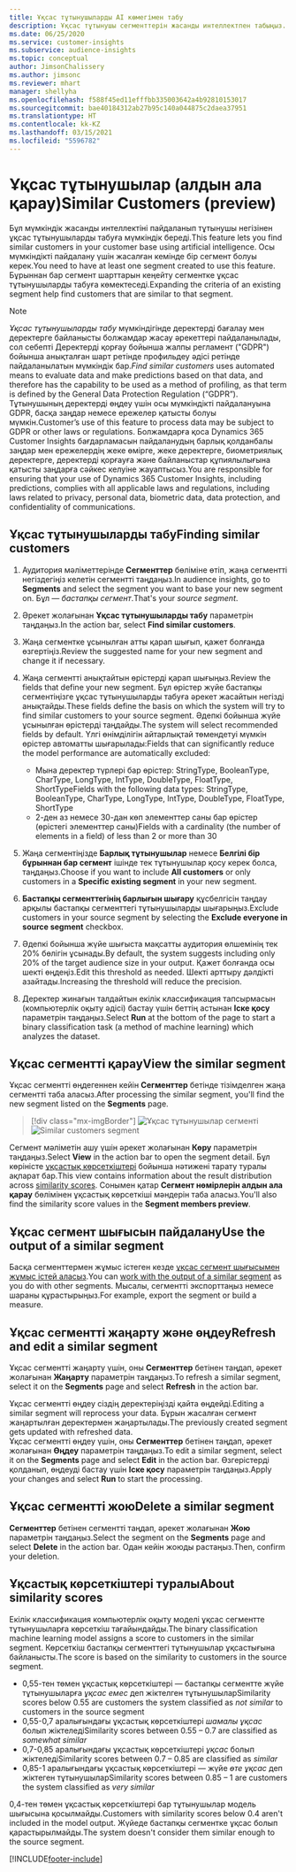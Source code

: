 ```yaml
---
title: Ұқсас тұтынушыларды AI көмегімен табу
description: Ұқсас тұтынушы сегменттерін жасанды интеллектпен табыңыз.
ms.date: 06/25/2020
ms.service: customer-insights
ms.subservice: audience-insights
ms.topic: conceptual
author: JimsonChalissery
ms.author: jimsonc
ms.reviewer: mhart
manager: shellyha
ms.openlocfilehash: f588f45ed11efffbb335003642a4b92810153017
ms.sourcegitcommit: bae40184312ab27b95c140a044875c2daea37951
ms.translationtype: HT
ms.contentlocale: kk-KZ
ms.lasthandoff: 03/15/2021
ms.locfileid: "5596782"
---
```

# <a name="similar-customers-preview"></a><span data-ttu-id="ec22d-103">Ұқсас тұтынушылар (алдын ала қарау)</span><span class="sxs-lookup"><span data-stu-id="ec22d-103">Similar Customers (preview)</span></span>

<span data-ttu-id="ec22d-104">Бұл мүмкіндік жасанды интеллектіні пайдаланып тұтынушы негізінен ұқсас тұтынушыларды табуға мүмкіндік береді.</span><span class="sxs-lookup"><span data-stu-id="ec22d-104">This feature lets you find similar customers in your customer base using artificial intelligence.</span></span> <span data-ttu-id="ec22d-105">Осы мүмкіндікті пайдалану үшін жасалған кемінде бір сегмент болуы керек.</span><span class="sxs-lookup"><span data-stu-id="ec22d-105">You need to have at least one segment created to use this feature.</span></span> <span data-ttu-id="ec22d-106">Бұрыннан бар сегмент шарттарын кеңейту сегментке ұқсас тұтынушыларды табуға көмектеседі.</span><span class="sxs-lookup"><span data-stu-id="ec22d-106">Expanding the criteria of an existing segment help find customers that are similar to that segment.</span></span>

> [!NOTE]
> <span data-ttu-id="ec22d-107">*Ұқсас тұтынушыларды табу* мүмкіндігінде деректерді бағалау мен деректерге байланысты болжамдар жасау әрекеттері пайдаланылады, сол себепті Деректерді қорғау бойынша жалпы регламент ("GDPR") бойынша анықталған шарт ретінде профильдеу әдісі ретінде пайдаланылатын мүмкіндік бар.</span><span class="sxs-lookup"><span data-stu-id="ec22d-107">*Find similar customers* uses automated means to evaluate data and make predictions based on that data, and therefore has the capability to be used as a method of profiling, as that term is defined by the General Data Protection Regulation (“GDPR”).</span></span> <span data-ttu-id="ec22d-108">Тұтынушының деректерді өңдеу үшін осы мүмкіндікті пайдалануына GDPR, басқа заңдар немесе ережелер қатысты болуы мүмкін.</span><span class="sxs-lookup"><span data-stu-id="ec22d-108">Customer’s use of this feature to process data may be subject to GDPR or other laws or regulations.</span></span> <span data-ttu-id="ec22d-109">Болжамдарға қоса Dynamics 365 Customer Insights бағдарламасын пайдаланудың барлық қолданбалы заңдар мен ережелердің жеке өмірге, жеке деректерге, биометриялық деректерге, деректерді қорғауға және байланыстар құпиялылығына қатысты заңдарға сәйкес келуіне жауаптысыз.</span><span class="sxs-lookup"><span data-stu-id="ec22d-109">You are responsible for ensuring that your use of Dynamics 365 Customer Insights, including predictions, complies with all applicable laws and regulations, including laws related to privacy, personal data, biometric data, data protection, and confidentiality of communications.</span></span>

## <a name="finding-similar-customers"></a><span data-ttu-id="ec22d-110">Ұқсас тұтынушыларды табу</span><span class="sxs-lookup"><span data-stu-id="ec22d-110">Finding similar customers</span></span>

1. <span data-ttu-id="ec22d-111">Аудитория мәліметтерінде **Сегменттер** бөліміне өтіп, жаңа сегментті негіздегіңіз келетін сегментті таңдаңыз.</span><span class="sxs-lookup"><span data-stu-id="ec22d-111">In audience insights, go to **Segments** and select the segment you want to base your new segment on.</span></span> <span data-ttu-id="ec22d-112">Бұл — *бастапқы сегмент*.</span><span class="sxs-lookup"><span data-stu-id="ec22d-112">That's your *source segment*.</span></span>

1. <span data-ttu-id="ec22d-113">Әрекет жолағынан **Ұқсас тұтынушыларды табу** параметрін таңдаңыз.</span><span class="sxs-lookup"><span data-stu-id="ec22d-113">In the action bar, select **Find similar customers**.</span></span>

1. <span data-ttu-id="ec22d-114">Жаңа сегментке ұсынылған атты қарап шығып, қажет болғанда өзгертіңіз.</span><span class="sxs-lookup"><span data-stu-id="ec22d-114">Review the suggested name for your new segment and change it if necessary.</span></span>

1. <span data-ttu-id="ec22d-115">Жаңа сегментті анықтайтын өрістерді қарап шығыңыз.</span><span class="sxs-lookup"><span data-stu-id="ec22d-115">Review the fields that define your new segment.</span></span> <span data-ttu-id="ec22d-116">Бұл өрістер жүйе бастапқы сегментіңізге ұқсас тұтынушыларды табуға әрекет жасайтын негізді анықтайды.</span><span class="sxs-lookup"><span data-stu-id="ec22d-116">These fields define the basis on which the system will try to find similar customers to your source segment.</span></span> <span data-ttu-id="ec22d-117">Әдепкі бойынша жүйе ұсынылған өрістерді таңдайды.</span><span class="sxs-lookup"><span data-stu-id="ec22d-117">The system will select recommended fields by default.</span></span>
  <span data-ttu-id="ec22d-118">Үлгі өнімділігін айтарлықтай төмендетуі мүмкін өрістер автоматты шығарылады:</span><span class="sxs-lookup"><span data-stu-id="ec22d-118">Fields that can significantly reduce the model performance are automatically excluded:</span></span>
  
   - <span data-ttu-id="ec22d-119">Мына деректер түрлері бар өрістер: StringType, BooleanType, CharType, LongType, IntType, DoubleType, FloatType, ShortType</span><span class="sxs-lookup"><span data-stu-id="ec22d-119">Fields with the following data types: StringType, BooleanType, CharType, LongType, IntType, DoubleType, FloatType, ShortType</span></span>
   - <span data-ttu-id="ec22d-120">2-ден аз немесе 30-дан көп элементтер саны бар өрістер (өрістегі элементтер саны)</span><span class="sxs-lookup"><span data-stu-id="ec22d-120">Fields with a cardinality (the number of elements in a field) of less than 2 or more than 30</span></span>

1. <span data-ttu-id="ec22d-121">Жаңа сегментіңізде **Барлық тұтынушылар** немесе **Белгілі бір бұрыннан бар сегмент** ішінде тек тұтынушылар қосу керек болса, таңдаңыз.</span><span class="sxs-lookup"><span data-stu-id="ec22d-121">Choose if you want to include **All customers** or only customers in a **Specific existing segment** in your new segment.</span></span>

1. <span data-ttu-id="ec22d-122">**Бастапқы сегменттегінің барлығын шығару** құсбелгісін таңдау арқылы бастапқы сегменттегі тұтынушыларды шығарыңыз.</span><span class="sxs-lookup"><span data-stu-id="ec22d-122">Exclude customers in your source segment by selecting the **Exclude everyone in source segment** checkbox.</span></span>

1. <span data-ttu-id="ec22d-123">Әдепкі бойынша жүйе шығыста мақсатты аудитория өлшемінің тек 20% бөлігін ұсынады.</span><span class="sxs-lookup"><span data-stu-id="ec22d-123">By default, the system suggests including only 20% of the target audience size in your output.</span></span> <span data-ttu-id="ec22d-124">Қажет болғанда осы шекті өңдеңіз.</span><span class="sxs-lookup"><span data-stu-id="ec22d-124">Edit this threshold as needed.</span></span> <span data-ttu-id="ec22d-125">Шекті арттыру дәлдікті азайтады.</span><span class="sxs-lookup"><span data-stu-id="ec22d-125">Increasing the threshold will reduce the precision.</span></span>

1. <span data-ttu-id="ec22d-126">Деректер жинағын талдайтын екілік классификация тапсырмасын (компьютерлік оқыту әдісі) бастау үшін беттің астынан **Іске қосу** параметрін таңдаңыз.</span><span class="sxs-lookup"><span data-stu-id="ec22d-126">Select **Run** at the bottom of the page to start a binary classification task (a method of machine learning) which analyzes the dataset.</span></span>

## <a name="view-the-similar-segment"></a><span data-ttu-id="ec22d-127">Ұқсас сегментті қарау</span><span class="sxs-lookup"><span data-stu-id="ec22d-127">View the similar segment</span></span>

<span data-ttu-id="ec22d-128">Ұқсас сегментті өңдегеннен кейін **Сегменттер** бетінде тізімделген жаңа сегментті таба аласыз.</span><span class="sxs-lookup"><span data-stu-id="ec22d-128">After processing the similar segment, you'll find the new segment listed on the **Segments** page.</span></span>

> [!div class="mx-imgBorder"]
> <span data-ttu-id="ec22d-129">![Ұқсас тұтынушылар сегменті](media/expanded-segment.png "Ұқсас тұтынушылар сегменті")</span><span class="sxs-lookup"><span data-stu-id="ec22d-129">![Similar customers segment](media/expanded-segment.png "Similar customers segment")</span></span>

<span data-ttu-id="ec22d-130">Сегмент мәліметін ашу үшін әрекет жолағынан **Көру** параметрін таңдаңыз.</span><span class="sxs-lookup"><span data-stu-id="ec22d-130">Select **View** in the action bar to open the segment detail.</span></span> <span data-ttu-id="ec22d-131">Бұл көріністе [ұқсастық көрсеткіштері](#about-similarity-scores) бойынша нәтижені тарату туралы ақпарат бар.</span><span class="sxs-lookup"><span data-stu-id="ec22d-131">This view contains information about the result distribution across [similarity scores](#about-similarity-scores).</span></span> <span data-ttu-id="ec22d-132">Сонымен қатар **Сегмент нөмірлерін алдын ала қарау** бөлімінен ұқсастық көрсеткіші мәндерін таба аласыз.</span><span class="sxs-lookup"><span data-stu-id="ec22d-132">You'll also find the similarity score values in the **Segment members preview**.</span></span>

## <a name="use-the-output-of-a-similar-segment"></a><span data-ttu-id="ec22d-133">Ұқсас сегмент шығысын пайдалану</span><span class="sxs-lookup"><span data-stu-id="ec22d-133">Use the output of a similar segment</span></span>

<span data-ttu-id="ec22d-134">Басқа сегменттермен жұмыс істеген кезде [ұқсас сегмент шығысымен жұмыс істей аласыз](segments.md).</span><span class="sxs-lookup"><span data-stu-id="ec22d-134">You can [work with the output of a similar segment](segments.md) as you do with other segments.</span></span> <span data-ttu-id="ec22d-135">Мысалы, сегментті экспорттаңыз немесе шараны құрастырыңыз.</span><span class="sxs-lookup"><span data-stu-id="ec22d-135">For example, export the segment or build a measure.</span></span>

## <a name="refresh-and-edit-a-similar-segment"></a><span data-ttu-id="ec22d-136">Ұқсас сегментті жаңарту және өңдеу</span><span class="sxs-lookup"><span data-stu-id="ec22d-136">Refresh and edit a similar segment</span></span>

<span data-ttu-id="ec22d-137">Ұқсас сегментті жаңарту үшін, оны **Сегменттер** бетінен таңдап, әрекет жолағынан **Жаңарту** параметрін таңдаңыз.</span><span class="sxs-lookup"><span data-stu-id="ec22d-137">To refresh a similar segment, select it on the **Segments** page and select **Refresh** in the action bar.</span></span>

<span data-ttu-id="ec22d-138">Ұқсас сегментті өңдеу сіздің деректеріңізді қайта өңдейді.</span><span class="sxs-lookup"><span data-stu-id="ec22d-138">Editing a similar segment will reprocess your data.</span></span> <span data-ttu-id="ec22d-139">Бұрын жасалған сегмент жаңартылған деректермен жаңартылады.</span><span class="sxs-lookup"><span data-stu-id="ec22d-139">The previously created segment gets updated with refreshed data.</span></span>    
<span data-ttu-id="ec22d-140">Ұқсас сегментті өңдеу үшін, оны **Сегменттер** бетінен таңдап, әрекет жолағынан **Өңдеу** параметрін таңдаңыз.</span><span class="sxs-lookup"><span data-stu-id="ec22d-140">To edit a similar segment, select it on the **Segments** page and select **Edit** in the action bar.</span></span> <span data-ttu-id="ec22d-141">Өзгерістерді қолданып, өңдеуді бастау үшін **Іске қосу** параметрін таңдаңыз.</span><span class="sxs-lookup"><span data-stu-id="ec22d-141">Apply your changes and select **Run** to start the processing.</span></span>

## <a name="delete-a-similar-segment"></a><span data-ttu-id="ec22d-142">Ұқсас сегментті жою</span><span class="sxs-lookup"><span data-stu-id="ec22d-142">Delete a similar segment</span></span>

<span data-ttu-id="ec22d-143">**Сегменттер** бетінен сегментті таңдап, әрекет жолағынан **Жою** параметрін таңдаңыз.</span><span class="sxs-lookup"><span data-stu-id="ec22d-143">Select the segment on the **Segments** page and select **Delete** in the action bar.</span></span> <span data-ttu-id="ec22d-144">Одан кейін жоюды растаңыз.</span><span class="sxs-lookup"><span data-stu-id="ec22d-144">Then, confirm your deletion.</span></span>

## <a name="about-similarity-scores"></a><span data-ttu-id="ec22d-145">Ұқсастық көрсеткіштері туралы</span><span class="sxs-lookup"><span data-stu-id="ec22d-145">About similarity scores</span></span>

<span data-ttu-id="ec22d-146">Екілік классификация компьютерлік оқыту моделі ұқсас сегментте тұтынушыларға көрсеткіш тағайындайды.</span><span class="sxs-lookup"><span data-stu-id="ec22d-146">The binary classification machine learning model assigns a score to customers in the similar segment.</span></span> <span data-ttu-id="ec22d-147">Көрсеткіш бастапқы сегменттегі тұтынушылар ұқсастығына байланысты.</span><span class="sxs-lookup"><span data-stu-id="ec22d-147">The score is based on the similarity to customers in the source segment.</span></span>

- <span data-ttu-id="ec22d-148">0,55-тен төмен ұқсастық көрсеткіштері — бастапқы сегментте жүйе тұтынушыларға *ұқсас емес* деп жіктелген тұтынушылар</span><span class="sxs-lookup"><span data-stu-id="ec22d-148">Similarity scores below 0.55 are customers the system classified as *not similar* to customers in the source segment</span></span>
- <span data-ttu-id="ec22d-149">0,55-0,7 аралығындағы ұқсастық көрсеткіштері *шамалы ұқсас* болып жіктеледі</span><span class="sxs-lookup"><span data-stu-id="ec22d-149">Similarity scores between 0.55 – 0.7 are classified as *somewhat similar*</span></span>
- <span data-ttu-id="ec22d-150">0,7-0,85 аралығындағы ұқсастық көрсеткіштері *ұқсас* болып жіктеледі</span><span class="sxs-lookup"><span data-stu-id="ec22d-150">Similarity scores between 0.7 – 0.85 are classified as *similar*</span></span>
- <span data-ttu-id="ec22d-151">0,85-1 аралығындағы ұқсастық көрсеткіштері — жүйе *өте ұқсас* деп жіктеген тұтынушылар</span><span class="sxs-lookup"><span data-stu-id="ec22d-151">Similarity scores between 0.85 – 1 are customers the system classified as *very similar*</span></span>

<span data-ttu-id="ec22d-152">0,4-тен төмен ұқсастық көрсеткіштері бар тұтынушылар модель шығысына қосылмайды.</span><span class="sxs-lookup"><span data-stu-id="ec22d-152">Customers with similarity scores below 0.4 aren't included in the model output.</span></span> <span data-ttu-id="ec22d-153">Жүйеде бастапқы сегментке ұқсас болып қарастырылмайды.</span><span class="sxs-lookup"><span data-stu-id="ec22d-153">The system doesn't consider them similar enough to the source segment.</span></span>


[!INCLUDE[footer-include](../includes/footer-banner.md)]